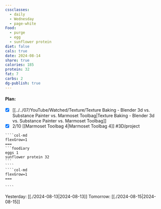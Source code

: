 ```yaml
---
cssclasses:
  - daily
  - Wednesday
  - page-white
Food:
  - purge
  - egg
  - sunflower protein
diet: false
cals: true
date: 2024-08-14
share: true
calories: 185
protein: 32
fat: 7
carbs: 2
dg-publish: true
---
```

#### Plan:
- [x] [[../../07/YouTube/Watched/Texture/Texture Baking - Blender 3d vs. Substance Painter vs. Marmoset Toolbag|Texture Baking - Blender 3d vs. Substance Painter vs. Marmoset Toolbag]]
- [x] 2/10  [[Marmoset Toolbag 4|Marmoset Toolbag 4]] #3D/project
`````col
````col-md
flexGrow=1
===
```foodiary 
eggs 1
sunflower protein 32
```
````
````col-md
flexGrow=1
===

````
`````
Yesterday: [[./2024-08-13|2024-08-13]]
Tomorrow: [[./2024-08-15|2024-08-15]]